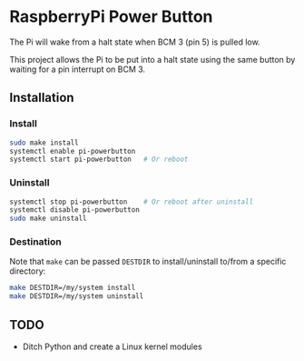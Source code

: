 # RaspberryPi Power Button

The Pi will wake from a halt state  when BCM 3 (pin 5) is pulled low.

This project allows the Pi to be put into a halt state using the same button by waiting for a
pin interrupt on BCM 3.

## Installation

### Install

```sh
sudo make install
systemctl enable pi-powerbutton
systemctl start pi-powerbutton   # Or reboot
```

### Uninstall

```sh
systemctl stop pi-powerbutton    # Or reboot after uninstall
systemctl disable pi-powerbutton
sudo make uninstall
```

### Destination

Note that `make` can be passed `DESTDIR` to install/uninstall to/from a specific directory:

```sh
make DESTDIR=/my/system install
make DESTDIR=/my/system uninstall
```

## TODO

* Ditch Python and create a Linux kernel modules

